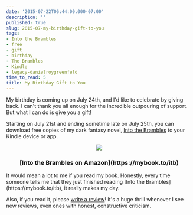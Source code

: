 ```yaml
---
date: '2015-07-22T06:44:00.000-07:00'
description: ''
published: true
slug: 2015-07-my-birthday-gift-to-you
tags:
- Into the Brambles
- free
- gift
- birthday
- The Brambles
- Kindle
- legacy-danielroygreenfeld
time_to_read: 5
title: My Birthday Gift to You
---
```


My birthday is coming up on July 24th, and I'd like to celebrate by giving back. I can't thank you all enough for the incredible outpouring of support. But what I can do is give you a gift!

Starting on July 21st and ending sometime late on July 25th, you can download free copies of my dark fantasy novel, [Into the Brambles](https://mybook.to/itb) to your Kindle device or app.

<div class="separator" style="clear: both; text-align: center;"><a href="https://mybook.to/itb"><img border="0" src="https://3.bp.blogspot.com/-yL14AoUFQmo/Va6qoM1EUhI/AAAAAAAAJ4A/fBAeqK7VDms/s1600/into-the-brambles-free-on-birthday-484x252.jpg" /></a></div><div class="separator" style="clear: both; text-align: center;">
</div><h3 style="clear: both; text-align: center;">[Into the Brambles on Amazon](https://mybook.to/itb)</h3><div class="separator" style="clear: both; text-align: center;">
</div>It would mean a lot to me if you read my book. Honestly, every time someone tells me that they just finished reading [Into the Brambles](https://mybook.to/itb), it really makes my day.

<span style="text-align: center;">Also, if you read it, please&nbsp;</span>[write a review](https://www.amazon.com/review/create-review?ie=UTF8&asin=B00VC5UQHO&channel=detail-glance&nodeID=133140011&ref_=cm_cr_dp_wrt_summary&store=digital-text#)<span style="text-align: center;">! It's a huge thrill whenever I see new reviews, even ones with honest, constructive criticism.</span>